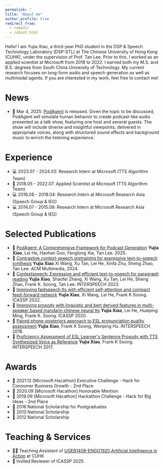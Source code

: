 ```yaml
---
permalink: /
title: "About me"
author_profile: true
redirect_from: 
  - /about/
  - /about.html
---
```


Hello! I am Yujia Xiao, a third-year PhD student in the DSP & Speech Technology Laboratory (DSP-STL) at The Chinese University of Hong Kong (CUHK), under the supervision of Prof. Tan Lee. Prior to this, I worked as an applied scientist at Microsoft from 2018 to 2022. I earned both my M.S. and B.S. degrees from South China University of Technology. My current research focuses on long-form audio and speech generation as well as multimodal agents. If you are interested in my work, feel free to contact me!

News
======
<span class='anchor' id='news'></span>
- 🥂 Mar 4, 2025: [PodAgent](https://github.com/yujxx/PodAgent) is released. Given the topic to be discussed, PodAgent will simulate human behavior to create podcast-like audio presented as a talk show, featuring one host and several guests. The show will include diverse and insightful viewpoints, delivered in appropriate voices, along with structured sound effects and background music to enrich the listening experience.

Experience
======
<span class='anchor' id='experience'></span>
- 💻 2023.07 - 2024.03: Research Intern at Microsoft (TTS Algorithm Team)
- 💼 2018.05 - 2022.07: Applied Scientist at Microsoft (TTS Algorithm Team)
- 💻 2016.08 - 2018.04: Research Intern at Microsoft Research Asia (Speech Group & IEG)
- 💻 2014.07 - 2015.08: Research Intern at Microsoft Research Asia (Speech Group & IEG)

Selected Publications
======
<span class='anchor' id='publication'></span>
- 📖 [PodAgent: A Comprehensive Framework for Podcast Generation](https://arxiv.org/abs/2503.00455) **Yujia Xiao**, Lei He, Haohan Guo, Fenglong Xie, Tan Lee. 2025.
- 📖 [Contrastive context-speech pretraining for expressive text-to-speech synthesis](https://dl.acm.org/doi/pdf/10.1145/3664647.3681348) **Yujia Xiao** Xi Wang, Xu Tan, Lei He, Xinfa Zhu, Sheng Zhao, Tan Lee. ACM Multimedia, 2024.
- 📖 [Contextspeech: Expressive and efficient text-to-speech for paragraph reading](https://arxiv.org/abs/2307.00782) **Yujia Xiao**, Shaofei Zhang, Xi Wang, Xu Tan, Lei He, Sheng Zhao, Frank K. Soong, Tan Lee. INTERSPEECH 2023.
- 📖 [Improving fastspeech tts with efficient self-attention and compact feed-forward network](https://ieeexplore.ieee.org/stamp/stamp.jsp?arnumber=9746408) **Yujia Xiao**, Xi Wang, Lei He, Frank K Soong. ICASSP 2022.
- 📖 [Improving prosody with linguistic and bert derived features in multi-speaker based mandarin chinese neural tts](https://ieeexplore.ieee.org/stamp/stamp.jsp?arnumber=9054337) **Yujia Xiao**, Lei He, Huaiping Ming, Frank K. Soong. ICASSP 2020.
- 📖 [Paired phone-posteriors approach to ESL pronunciation quality assessment](https://www.isca-archive.org/interspeech_2018/xiao18b_interspeech.pdf) **Yujia Xiao**, Frank K Soong, Wenping Hu. INTERSPEECH 2018.
- 📖 [Proficiency Assessment of ESL Learner's Sentence Prosody with TTS Synthesized Voice as Reference](https://www.isca-archive.org/interspeech_2017/xiao17_interspeech.pdf) **Yujia Xiao**, Frank K Soong. INTERSPEECH 2017.


Awards
======
<span class='anchor' id='awards'></span>
- 🌟 2021.12 [Microsoft Hacathon] Executive Challenge - Hack for Consumer Business Growth - 2nd Place
- 🌟 2020.09 [Microsoft Hacathon] Honorable Mention
- 🌟 2019.09 [Microsoft Hacathon] Hackathon Challenge - Hack for Big Ideas - 2nd Place
- 🥇 2016 National Scholarship for Postgraduates
- 🥇 2013 National Scholarship
- 🥇 2012 National Scholarship
  
Teaching & Services
======
<span class='anchor' id='others'></span>
- 🧑‍🏫️ Teaching Assistant of [UGEB1408-ENGG1920 Artificial Intelligence in Action](https://www.oge.cuhk.edu.hk/course/ugeb1408-artificial-intelligence-in-action/) at CUHK
- 📑 Invited Reviewer of ICASSP 2025
